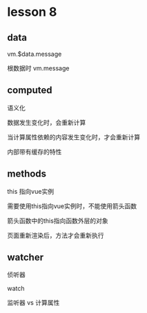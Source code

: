 # lesson 8

## data

vm.$data.message

根数据时
vm.message

## computed

语义化

数据发生变化时，会重新计算

当计算属性依赖的内容发生变化时，才会重新计算

内部带有缓存的特性

## methods

this 指向vue实例

需要使用this指向vue实例时，不能使用箭头函数

箭头函数中的this指向函数外层的对象

页面重新渲染后，方法才会重新执行

## watcher

侦听器

watch

监听器 vs 计算属性
